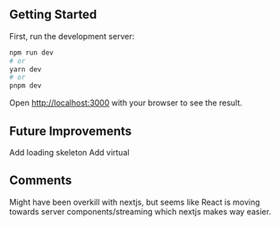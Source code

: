 ## Getting Started

First, run the development server:

```bash
npm run dev
# or
yarn dev
# or
pnpm dev
```

Open [http://localhost:3000](http://localhost:3000) with your browser to see the result.

## Future Improvements

Add loading skeleton
Add virtual

## Comments

Might have been overkill with nextjs, but seems like React is moving towards server components/streaming which nextjs makes way easier.
